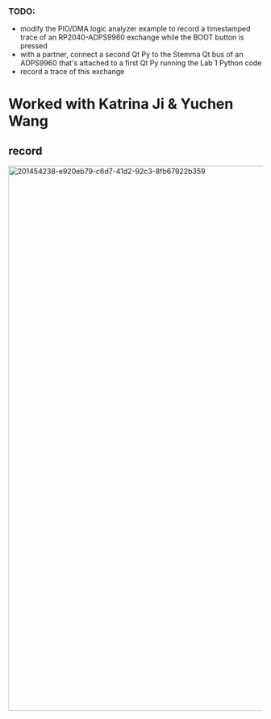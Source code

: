 ### TODO:

- modify the PIO/DMA logic analyzer example to record a timestamped trace of an RP2040-ADPS9960 exchange while the BOOT button is pressed
- with a partner, connect a second Qt Py to the Stemma Qt bus of an ADPS9960 that's attached to a first Qt Py running the Lab 1 Python code
- record a trace of this exchange

# Worked with Katrina Ji & Yuchen Wang

## record

<img width="1082" alt="201454238-e920eb79-c6d7-41d2-92c3-8fb67922b359" src="https://user-images.githubusercontent.com/114255407/202773700-2468083b-a354-4ebe-b020-2a607beaa1e0.png">
